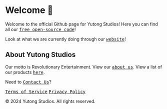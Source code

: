 # Welcome 👋
Welcome to the official Github page for Yutong Studios! Here you can find all our <kbd>[free open-source code](https://github.com/YutongStudios/Open-Source-Code)</kbd>!

Look at what we are currently doing through our <kbd>[website](https://yutongstudios.com)</kbd>!

## About Yutong Studios
Our motto is Revolutionary Entertainment.
View our <kbd>[about us](https://yutongstudios.com/about)</kbd>.
View a list of our products <kbd>[here](https://yutongstudios.com/products)</kbd>.

Need to <kbd>[Contact Us](https://yutongstudios.com/contact)</kbd>?

<kbd>[Terms of Service](https://yutongstudios.com/terms-of-service)</kbd> <kbd>[Privacy Policy](https://yutongstudios.com/privacy-policy)</kbd>

© 2024 Yutong Studios. All rights reserved.
<!--

**Here are some ideas to get you started:**

🙋‍♀️ A short introduction - what is your organization all about?
🌈 Contribution guidelines - how can the community get involved?
👩‍💻 Useful resources - where can the community find your docs? Is there anything else the community should know?
🍿 Fun facts - what does your team eat for breakfast?
🧙 Remember, you can do mighty things with the power of [Markdown](https://docs.github.com/github/writing-on-github/getting-started-with-writing-and-formatting-on-github/basic-writing-and-formatting-syntax)
-->

